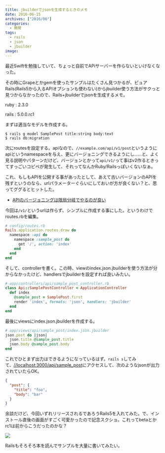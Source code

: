 ```yaml
---
title: jbuilderでjsonを生成するときのメモ
date: 2016-06-15
archives: ["2016/06"]
categories:
  - 開発
tags:
  - rails
  - json
  - jbuilder
image:
---
```

最近Swiftを勉強していて、ちょっと自前でAPiサーバーを作らないといけなくなった。

<!--more-->

その時にGrapeとかgemを使ったサンプルはたくさん見つかるが、ピュアRails(Rails5から入るAPIオプションも使わない)からjbuilder使う方法がサクっと見つからなかったので、Rails+jbuilderでjsonを生成するメモ。

ruby
: 2.3.0

rails
: 5.0.0.rc1

まずは適当なモデルを作成する。

```
$ rails g model SamplePost title:string body:text
$ rails db:migration
```

次にroutesを設定する。apiなので、`//example.com/api/v1/post`というようにapiというnamespaceを与え、更にバージョニングできるようにし……と、よく見る説明やパターンだけど、バージョンとかって`api/v1/`って事はv2作るときってすっごいコピペが発生して、それってなんかRuby/Railsっぽいくないなぁ。

これ、もしもAPIを公開する事があったとして、あえて古いバージョンのAPIを残すというのなら、urlパラメーターぐらいにしておいが方が良くない？と、思ってググるとヒットした。

* [APIのバージョニングは限局分岐でやるのが良い](//kenn.hatenablog.com/entry/2014/03/06/105249)

今回は`/v1/`というurlは作らず、シンプルに作成する事にした。というわけでroutes.rbを編集。

```ruby
# config/routes.rb
Rails.application.routes.draw do
  namespace :api do
    namespace :sample_post do
      get '/', action: 'index'
    end
  end
end
```

そして、controllerを書く。この時、viewのindex.json.jbuilderを使う方法が分からなかったけど、handlersでjbuilderを設定すれば良いみたい。

```ruby
# app/controllers/api/sample_post_controller.rb
class Api::SamplePostController < ApplicationController
  def index
    @sample_post = SamplePost.first
    render 'index', formats: 'json', handlers: 'jbuilder'
  end
end
```

最後にviewsにindex.json.jbuilderを作成する。

```ruby
# app/views/api/sample_post/index.json.jbuilder
json.post do |json|
  json.title @sample_post.title
  json.body @sample_post.body
end
```

これでひとまず出力はできるようになっているはず。`rails s`してみて、[//localhost:3000/api/sample_post](//localhost:3000/api/sample_post)にアクセスして、次のようなjsonが出力されていたらOK。

```json
{
  "post": {
    "title": "foo",
    "body": "bar"
  }
}
```

余談だけど、今回いずれリリースされるであろうRails5を入れてみた。で、インストール直後の画面がすごく可愛かったので記念スクショ。これってbetaとかrc1は前からこうだったのかな？

![](//cl.ly/2c2v2y251H1J/Image%202016-06-15%20at%2010.24.37%20%E5%8D%88%E5%BE%8C.png)

Railsもそろそろ本を読んでサンプルを大量に書いてみたい。
